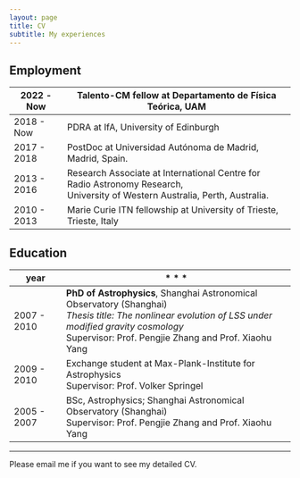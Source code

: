 ```yaml
---
layout: page
title: CV
subtitle: My experiences
---
```


## Employment

| 2022 - Now  | Talento-CM fellow at Departamento de Física Teórica, UAM    |
| ----------- | ------------------------------------------ |
| 2018 - Now  | PDRA at IfA, University of Edinburgh    |
| 2017 - 2018 | PostDoc at Universidad Autónoma de Madrid, Madrid, Spain.  |
| 2013 - 2016 | Research Associate at International Centre for Radio Astronomy Research,<br/>University of Western Australia, Perth, Australia. |
| 2010 - 2013 | Marie Curie ITN fellowship at University of Trieste, Trieste, Italy   |


## Education

| year        |                   * * *                                     |
| ----------- | ------------------------------------------ |
| 2007 - 2010 | **PhD of Astrophysics**, Shanghai Astronomical Observatory (Shanghai) <br/> *Thesis title: The nonlinear evolution of LSS under modified gravity cosmology* <br/> Supervisor: Prof. Pengjie Zhang and Prof. Xiaohu Yang |
| 2009 - 2010 | Exchange student at Max-Plank-Institute for Astrophysics <br/> Supervisor: Prof. Volker Springel  |
| 2005 - 2007 | BSc, Astrophysics; Shanghai Astronomical Observatory (Shanghai) <br/> Supervisor: Prof. Pengjie Zhang and Prof. Xiaohu Yang |

* * *

Please email me if you want to see my detailed CV.
